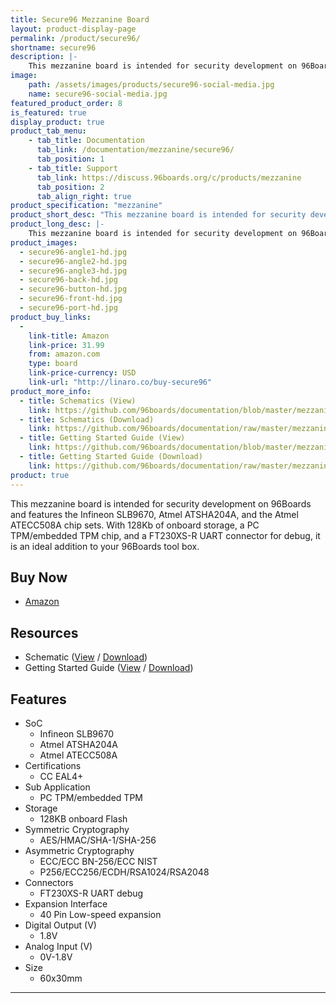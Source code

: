 ```yaml
---
title: Secure96 Mezzanine Board
layout: product-display-page
permalink: /product/secure96/
shortname: secure96
description: |-
    This mezzanine board is intended for security development on 96Boards and features the Infineon SLB9670, Atmel ATSHA204A, and the Atmel ATECC508A chip sets.
image:
    path: /assets/images/products/secure96-social-media.jpg
    name: secure96-social-media.jpg
featured_product_order: 8
is_featured: true
display_product: true
product_tab_menu:
    - tab_title: Documentation
      tab_link: /documentation/mezzanine/secure96/
      tab_position: 1
    - tab_title: Support
      tab_link: https://discuss.96boards.org/c/products/mezzanine
      tab_position: 2
      tab_align_right: true
product_specification: "mezzanine"
product_short_desc: "This mezzanine board is intended for security development on 96Boards and features the Infineon SLB9670, Atmel ATSHA204A, and the Atmel ATECC508A chip sets."
product_long_desc: |-
    This mezzanine board is intended for security development on 96Boards and features the Infineon SLB9670, Atmel ATSHA204A, and the Atmel ATECC508A chip sets. With 128Kb of onboard storage, a PC TPM/embedded TPM chip, and a FT230XS-R UART connector for debug, it is an ideal addition to your 96Boards tool box.
product_images:
  - secure96-angle1-hd.jpg
  - secure96-angle2-hd.jpg
  - secure96-angle3-hd.jpg
  - secure96-back-hd.jpg
  - secure96-button-hd.jpg
  - secure96-front-hd.jpg
  - secure96-port-hd.jpg
product_buy_links:
  -
    link-title: Amazon
    link-price: 31.99
    from: amazon.com
    type: board
    link-price-currency: USD
    link-url: "http://linaro.co/buy-secure96"
product_more_info:
  - title: Schematics (View)
    link: https://github.com/96boards/documentation/blob/master/mezzanine/secure96/files/secure96-schematics.pdf
  - title: Schematics (Download)
    link: https://github.com/96boards/documentation/raw/master/mezzanine/secure96/files/secure96-schematics.pdf
  - title: Getting Started Guide (View)
    link: https://github.com/96boards/documentation/blob/master/mezzanine/secure96/guides/secure96-guide.pdf
  - title: Getting Started Guide (Download)
    link: https://github.com/96boards/documentation/raw/master/mezzanine/secure96/guides/secure96-guide.pdf
product: true
---
```

This mezzanine board is intended for security development on 96Boards and features the Infineon SLB9670, Atmel ATSHA204A, and the Atmel ATECC508A chip sets. With 128Kb of onboard storage, a PC TPM/embedded TPM chip, and a FT230XS-R UART connector for debug, it is an ideal addition to your 96Boards tool box.

## Buy Now

- [Amazon](https://amzn.to/2qWN1CC)

## Resources

- Schematic ([View](https://github.com/96boards/documentation/blob/master/mezzanine/secure96/files/secure96-schematics.pdf) / [Download](https://github.com/96boards/documentation/raw/master/mezzanine/secure96/files/secure96-schematics.pdf))
- Getting Started Guide ([View](https://github.com/96boards/documentation/blob/master/mezzanine/secure96/guides/secure96-guide.pdf) / [Download](https://github.com/96boards/documentation/raw/master/mezzanine/secure96/guides/secure96-guide.pdf))

## Features

- SoC
   - Infineon SLB9670
   - Atmel ATSHA204A
   - Atmel ATECC508A
- Certifications
   - CC EAL4+
- Sub Application
   - PC TPM/embedded TPM
- Storage
   - 128KB onboard Flash
- Symmetric Cryptography
   - AES/HMAC/SHA-1/SHA-256
- Asymmetric Cryptography
   - ECC/ECC BN-256/ECC NIST
   - P256/ECC256/ECDH/RSA1024/RSA2048
- Connectors
   - FT230XS-R UART debug
- Expansion Interface
   - 40 Pin Low-speed expansion
- Digital Output (V)
   - 1.8V
- Analog Input (V)
   - 0V-1.8V
- Size
   - 60x30mm

***
